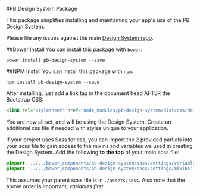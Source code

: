 #PB Design System Package

This package simplifies installing and maintaining your app's use of the PB Design System.

Please file any issues against the main [Design System repo](https://github.com/PBGUX/designsystem-3/tree/master).

##Bower Install
You can install this package with `bower`:

```shell
bower install pb-design-system --save
```

##NPM Install
You can install this package with `npm`:

```shell
npm install pb-design-system --save
```

After installing, just add a link tag in the document head AFTER the Bootstrap CSS:

```html
<link rel="stylesheet" href="node_modules/pb-design-system/dist/css/design_system.css">
```

You are now all set, and will be using the Design System.  Create an additional css file if needed with styles unique to your application.

If your project uses Sass for css, you can import the 2 provided partials into your scss file to gain access to the mixins and variables we used in creating the Design System.  Add the following **to the top** of your main scss file:

```scss
@import '../../bower_components/pb-design-system/sass/settings/variables';
@import '../../bower_components/pb-design-system/sass/settings/mixins';
```

This assumes your parent scss file is in `./assets/sass`. Also note that the above order is important, *variables first*.
